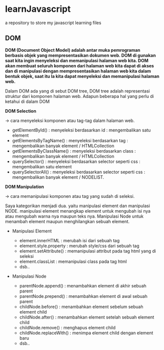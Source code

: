 # learnJavascript
a repository to store my javascript learning files

## DOM
**DOM (Document Object Model) adalah antar muka pemrograman berbasis objek yang mempresentasikan dokumen web. DOM di gunakan saat kita ingin menyeleksi dan memanipulasi halaman web kita. DOM akan membuat seluruh komponen dari halaman web kita dapat di akses dan di manipulasi dengan mempresentasikan halaman web kita dalam bentuk objek, saat itu la kita dapat menyeleksi dan memanipulasi halaman web.**

Dalam DOM ada yang di sebut DOM tree, DOM tree adalah representasi struktur dari komponen halaman web.
Adapun beberapa hal yang perlu di ketahui di dalam DOM	
	
**DOM Selection**

-> cara menyeleksi komponen atau tag-tag dalam halaman web.
- getElementById() 		: menyeleksi berdasarkan id 					: mengembalikan satu element
- getElementsByTagName() 	: menyeleksi berdasarkan tag 					: mengembalikan banyak element / HTMLCollection
- getElementsByClassName() 	: menyeleksi berdasarkan class 				: mengembalikan banyak element / HTMLCollection
- querySelector()		: menyeleksi berdasarkan selector seperti css : mengembalikan satu element
- querySelectorAll()		: menyeleksi berdasarkan selector seperti css : mengembalikan banyak element / NODELIST.

	

	
	

**DOM Manipulation**

-> cara memanipulasi komponen atau tag yang sudah di seleksi.

Saya kategorikan menjadi dua. yaitu manipulasi element dan manipulasi NODE. manipulasi element menangkap element untuk mengubah isi nya atau mengubah warna nya maupun teks nya. Manipulasi Node untuk menambah element maupun menghilangkan sebuah element.

* Manipulasi Element
	- element.innerHTML 		: merubah isi dari sebuah tag 
	- element.style.property 	: merubah style/css dari sebuah tag
	- element.setAttribute()	: memanipulasi attribut pada tag html yang di seleksi
	- element.classList 		: memanipulasi class pada tag html
	- dsb..

* Manipulasi Node
	- parentNode.append()		: menambahkan element di akhir sebuah parent
	- parentNode.prepend()		: menambahkan element di awal sebuah parent
	- childNode.before()		: menambahkan element sebelum sebuah element child
	- childNode.after()			: menambahkan element setelah sebuah element child
	- childNode.remove()		: menghapus element child
	- childNode.replaceWith()	: menimpa element child dengan element baru
	- dsb..